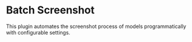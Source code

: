 # Batch Screenshot
This plugin automates the screenshot process of models programmatically with configurable settings. 